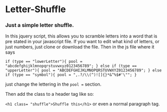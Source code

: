 

# Letter-Shuffle
  <h3 class="shuffle"> Just a simple letter shuffle.</h3>
  
  <link type="text/javascript" src="js/jquery.shuffle.js"

In this jquery script, this allows you to scramble letters into a word that is pre stated in your javascript file. If you want to edit what kind of letters, or just numbers, just clone or download the file. Then in the js file where it says 

``if (type == "lowerLetter"){
			pool = "abcdefghijklmnopqrstuvwxyz0123456789";
		}
		else if (type == "upperLetter"){
			pool = "ABCDEFGHIJKLMNOPQRSTUVWXYZ0123456789";
		}
		else if (type == "symbol"){
			pool = ",.?/\\(^)![]{}*&^%$#'\"";
		} ``
   
   
   
   just change the lettering in the `pool =` section.
   
   Then add the class to a header tag like so:
   
   `<h1 class= "shuffle">Shuffle this</h1>`
or even a normal paragraph tag.

